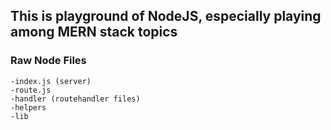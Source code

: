 ## This is playground of NodeJS, especially playing among MERN stack topics

### Raw Node Files
```
-index.js (server)
-route.js
-handler (routehandler files)
-helpers
-lib
```

